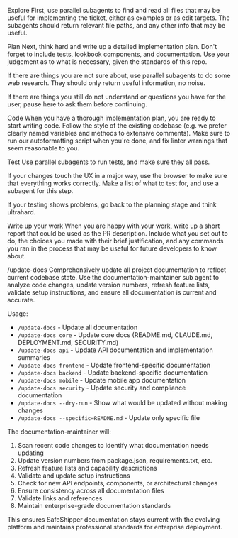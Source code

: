Explore
First, use parallel subagents to find and read all files that may be useful for implementing the ticket, either as examples or as edit targets. The subagents should return relevant file paths, and any other info that may be useful.

Plan
Next, think hard and write up a detailed implementation plan. Don't forget to include tests, lookbook components, and documentation. Use your judgement as to what is necessary, given the standards of this repo.

If there are things you are not sure about, use parallel subagents to do some web research. They should only return useful information, no noise.

If there are things you still do not understand or questions you have for the user, pause here to ask them before continuing.

Code
When you have a thorough implementation plan, you are ready to start writing code. Follow the style of the existing codebase (e.g. we prefer clearly named variables and methods to extensive comments). Make sure to run our autoformatting script when you're done, and fix linter warnings that seem reasonable to you.

Test
Use parallel subagents to run tests, and make sure they all pass.

If your changes touch the UX in a major way, use the browser to make sure that everything works correctly. Make a list of what to test for, and use a subagent for this step.

If your testing shows problems, go back to the planning stage and think ultrahard.

Write up your work
When you are happy with your work, write up a short report that could be used as the PR description. Include what you set out to do, the choices you made with their brief justification, and any commands you ran in the process that may be useful for future developers to know about.

/update-docs
Comprehensively update all project documentation to reflect current codebase state. Use the documentation-maintainer sub agent to analyze code changes, update version numbers, refresh feature lists, validate setup instructions, and ensure all documentation is current and accurate. 

Usage:
- `/update-docs` - Update all documentation
- `/update-docs core` - Update core docs (README.md, CLAUDE.md, DEPLOYMENT.md, SECURITY.md)
- `/update-docs api` - Update API documentation and implementation summaries
- `/update-docs frontend` - Update frontend-specific documentation
- `/update-docs backend` - Update backend-specific documentation
- `/update-docs mobile` - Update mobile app documentation
- `/update-docs security` - Update security and compliance documentation
- `/update-docs --dry-run` - Show what would be updated without making changes
- `/update-docs --specific=README.md` - Update only specific file

The documentation-maintainer will:
1. Scan recent code changes to identify what documentation needs updating
2. Update version numbers from package.json, requirements.txt, etc.
3. Refresh feature lists and capability descriptions
4. Validate and update setup instructions
5. Check for new API endpoints, components, or architectural changes
6. Ensure consistency across all documentation files
7. Validate links and references
8. Maintain enterprise-grade documentation standards

This ensures SafeShipper documentation stays current with the evolving platform and maintains professional standards for enterprise deployment.